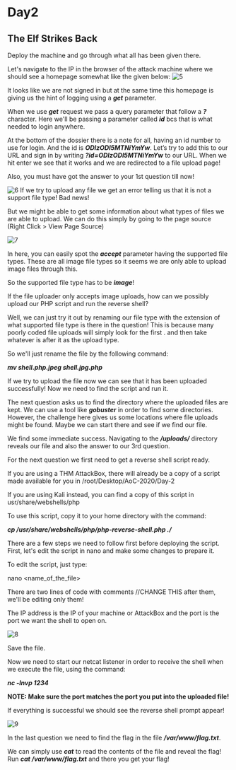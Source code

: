 # Day2
## The Elf Strikes Back

Deploy the machine and go through what all has been given there.

Let's navigate to the IP in the browser  of the attack machine where we should see a homepage somewhat like the given below:
![5](https://user-images.githubusercontent.com/83836972/121180532-966b9700-c87e-11eb-8162-6080a22b943a.png)

It looks like we are not signed in but at the same time this homepage is giving us the hint of logging using a ***get*** parameter. 

When we use ***get*** request we pass a query parameter that follow a ***?*** character. Here we'll be passing a parameter called ***id*** bcs that is what needed to login anywhere. 

At the bottom of the dossier there is a note for all, having an id number to use for login. And the id is ***ODIzODI5MTNiYmYw***.  Let’s try to add this to our URL and sign in by writing ***?id=ODIzODI5MTNiYmYw*** to our URL. When we hit enter we see that it works and we are redirected to a file upload page!

Also, you must have got the answer to your 1st question till now!

![6](https://user-images.githubusercontent.com/83836972/121180558-9e2b3b80-c87e-11eb-86d4-349aae23f5b7.PNG)
If we try to upload any file we get an error telling us that it is not a support file type! Bad news!

But we might be able to get some information about what types of files we are able to upload. We can do this simply by going to the page source (Right Click > View Page Source)

![7](https://user-images.githubusercontent.com/83836972/121180586-a4211c80-c87e-11eb-9558-0be1b9a47364.PNG)

In here, you can easily spot the ***accept*** parameter having the supported file types. These are all image file types so it seems we are only able to upload image files through this.

So the supported file type has to be ***image***!

If the file uploader only accepts image uploads, how can we possibly upload our PHP script and run the reverse shell? 

Well, we can just try it out by renaming our file type with the extension of what supported file type is there in the question! This is because many poorly coded file uploads will simply look for the first .  and then take whatever is after it as the upload type.

So we'll just rename the file by the following command:

***mv shell.php.jpeg  shell.jpg.php***

If we try to upload the file now we can see that it has been uploaded successfully! Now we need to find the script and run it.

The next question asks us to find the directory where the uploaded files are kept. We can use a tool like ***gobuster*** in order to find some directories. However, the challenge here gives us some locations where file uploads might be found. Maybe we can start there and see if we find our file.

We find some immediate success. Navigating to the ***/uploads/*** directory reveals our file and also the answer to our 3rd question.

For the next question we first need to get a reverse shell script ready. 

If you are using a THM AttackBox, there will already be a copy of a script made available for you in /root/Desktop/AoC-2020/Day-2

If you are using Kali instead, you can find a copy of this script in usr/share/webshells/php 

To use this script, copy it to your home directory with the command:

***cp /usr/share/webshells/php/php-reverse-shell.php ./***

There are a few steps we need to follow first before deploying the script. First, let's edit the script in nano and make some changes to prepare it.

To edit the script, just type:

nano <name_of_the_file>

There are two lines of code with comments //CHANGE THIS after them, we'll be editing only them!

The IP address is the IP of your machine or AttackBox and the port is the port we want the shell to open on.

![8](https://user-images.githubusercontent.com/83836972/121180635-af744800-c87e-11eb-9580-652d8f1c278e.PNG)

Save the file.

Now we need to start our netcat listener in order to receive the shell when we execute the file, using the command: 

***nc -lnvp 1234***

**NOTE: Make sure the port matches the port you put into the uploaded file!**

If everything is successful we should see the reverse shell prompt appear!

![9](https://user-images.githubusercontent.com/83836972/121180696-c1ee8180-c87e-11eb-8431-394c8f14ba80.PNG)

In the last question we need to find the flag in the file ***/var/www/flag.txt***. 

We can simply use ***cat***  to read the contents of the file and reveal the flag! Run ***cat /var/www/flag.txt*** and there you get your flag!
